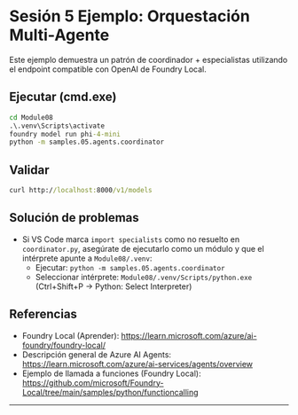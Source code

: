 <!--
CO_OP_TRANSLATOR_METADATA:
{
  "original_hash": "4f786f5ea706270620f8e5dfb088e0c0",
  "translation_date": "2025-09-22T12:57:57+00:00",
  "source_file": "Module08/samples/05/README.md",
  "language_code": "es"
}
-->
# Sesión 5 Ejemplo: Orquestación Multi-Agente

Este ejemplo demuestra un patrón de coordinador + especialistas utilizando el endpoint compatible con OpenAI de Foundry Local.

## Ejecutar (cmd.exe)
```cmd
cd Module08
.\.venv\Scripts\activate
foundry model run phi-4-mini
python -m samples.05.agents.coordinator
```

## Validar
```cmd
curl http://localhost:8000/v1/models
```

## Solución de problemas
- Si VS Code marca `import specialists` como no resuelto en `coordinator.py`, asegúrate de ejecutarlo como un módulo y que el intérprete apunte a `Module08/.venv`:
	- Ejecutar: `python -m samples.05.agents.coordinator`
	- Seleccionar intérprete: `Module08/.venv/Scripts/python.exe` (Ctrl+Shift+P → Python: Select Interpreter)

## Referencias
- Foundry Local (Aprender): https://learn.microsoft.com/azure/ai-foundry/foundry-local/
- Descripción general de Azure AI Agents: https://learn.microsoft.com/azure/ai-services/agents/overview
- Ejemplo de llamada a funciones (Foundry Local): https://github.com/microsoft/Foundry-Local/tree/main/samples/python/functioncalling

---

